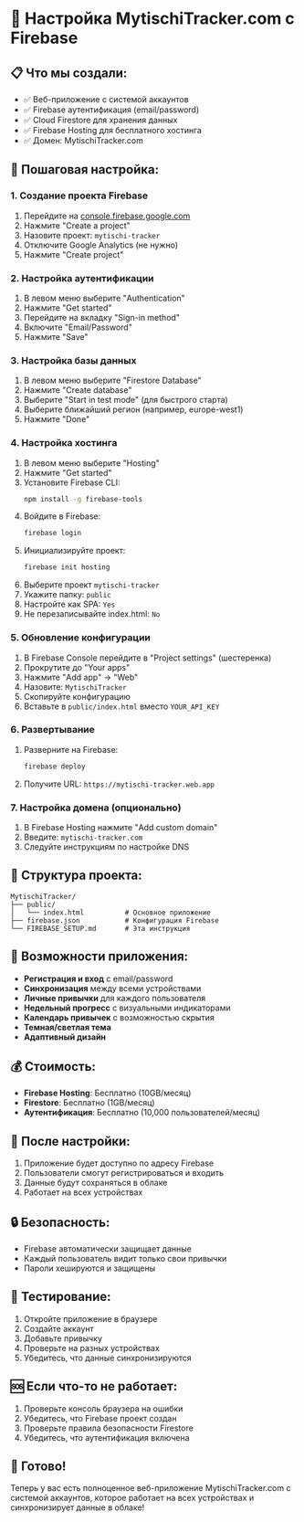 # 🚀 Настройка MytischiTracker.com с Firebase

## 📋 Что мы создали:
- ✅ Веб-приложение с системой аккаунтов
- ✅ Firebase аутентификация (email/password)
- ✅ Cloud Firestore для хранения данных
- ✅ Firebase Hosting для бесплатного хостинга
- ✅ Домен: MytischiTracker.com

## 🎯 Пошаговая настройка:

### 1. Создание проекта Firebase
1. Перейдите на [console.firebase.google.com](https://console.firebase.google.com)
2. Нажмите "Create a project"
3. Назовите проект: `mytischi-tracker`
4. Отключите Google Analytics (не нужно)
5. Нажмите "Create project"

### 2. Настройка аутентификации
1. В левом меню выберите "Authentication"
2. Нажмите "Get started"
3. Перейдите на вкладку "Sign-in method"
4. Включите "Email/Password"
5. Нажмите "Save"

### 3. Настройка базы данных
1. В левом меню выберите "Firestore Database"
2. Нажмите "Create database"
3. Выберите "Start in test mode" (для быстрого старта)
4. Выберите ближайший регион (например, europe-west1)
5. Нажмите "Done"

### 4. Настройка хостинга
1. В левом меню выберите "Hosting"
2. Нажмите "Get started"
3. Установите Firebase CLI:
   ```bash
   npm install -g firebase-tools
   ```
4. Войдите в Firebase:
   ```bash
   firebase login
   ```
5. Инициализируйте проект:
   ```bash
   firebase init hosting
   ```
6. Выберите проект `mytischi-tracker`
7. Укажите папку: `public`
8. Настройте как SPA: `Yes`
9. Не перезаписывайте index.html: `No`

### 5. Обновление конфигурации
1. В Firebase Console перейдите в "Project settings" (шестеренка)
2. Прокрутите до "Your apps"
3. Нажмите "Add app" → "Web"
4. Назовите: `MytischiTracker`
5. Скопируйте конфигурацию
6. Вставьте в `public/index.html` вместо `YOUR_API_KEY`

### 6. Развертывание
1. Разверните на Firebase:
   ```bash
   firebase deploy
   ```
2. Получите URL: `https://mytischi-tracker.web.app`

### 7. Настройка домена (опционально)
1. В Firebase Hosting нажмите "Add custom domain"
2. Введите: `mytischi-tracker.com`
3. Следуйте инструкциям по настройке DNS

## 🔧 Структура проекта:
```
MytischiTracker/
├── public/
│   └── index.html          # Основное приложение
├── firebase.json           # Конфигурация Firebase
└── FIREBASE_SETUP.md       # Эта инструкция
```

## 🌟 Возможности приложения:
- **Регистрация и вход** с email/password
- **Синхронизация** между всеми устройствами
- **Личные привычки** для каждого пользователя
- **Недельный прогресс** с визуальными индикаторами
- **Календарь привычек** с возможностью скрытия
- **Темная/светлая тема**
- **Адаптивный дизайн**

## 💰 Стоимость:
- **Firebase Hosting**: Бесплатно (10GB/месяц)
- **Firestore**: Бесплатно (1GB/месяц)
- **Аутентификация**: Бесплатно (10,000 пользователей/месяц)

## 🚀 После настройки:
1. Приложение будет доступно по адресу Firebase
2. Пользователи смогут регистрироваться и входить
3. Данные будут сохраняться в облаке
4. Работает на всех устройствах

## 🔒 Безопасность:
- Firebase автоматически защищает данные
- Каждый пользователь видит только свои привычки
- Пароли хешируются и защищены

## 📱 Тестирование:
1. Откройте приложение в браузере
2. Создайте аккаунт
3. Добавьте привычку
4. Проверьте на разных устройствах
5. Убедитесь, что данные синхронизируются

## 🆘 Если что-то не работает:
1. Проверьте консоль браузера на ошибки
2. Убедитесь, что Firebase проект создан
3. Проверьте правила безопасности Firestore
4. Убедитесь, что аутентификация включена

## 🎉 Готово!
Теперь у вас есть полноценное веб-приложение MytischiTracker.com с системой аккаунтов, которое работает на всех устройствах и синхронизирует данные в облаке!
